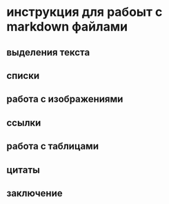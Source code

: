 # инструкция для рабоыт с markdown файлами

## выделения текста

## списки

## работа с изображениями

## ссылки

## работа с таблицами

## цитаты

## заключение
